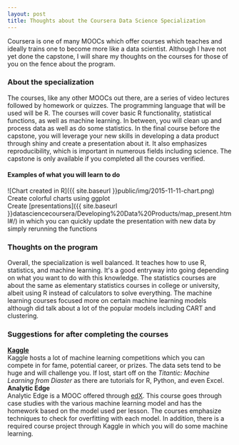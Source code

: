 ```yaml
---
layout: post
title: Thoughts about the Coursera Data Science Specialization
---
```


Coursera is one of many MOOCs which offer courses which teaches and ideally trains one to become more like a data scientist. Although I have not yet done the capstone, I will share my thoughts on the courses for those of you on the fence about the program. 

### About the specialization
The courses, like any other MOOCs out there, are a series of video lectures followed by homework or quizzes. The programming language that will be used will be R. The courses will cover basic R functionality, statistical functions, as well as machine learning. In between, you will clean up and process data as well as do some statistics. In the final course before the capstone, you will leverage your new skills in developing a data product through shiny and create a presentation about it. It also emphasizes reproducibility, which is important in numerous fields including science. The capstone is only available if you completed all the courses verified.

#### Examples of what you will learn to do
![Chart created in R]({{ site.baseurl }}public/img/2015-11-11-chart.png)  
Create colorful charts using ggplot  
Create [presentations]({{ site.baseurl }}datasciencecoursera/Developing%20Data%20Products/map_present.html#/) in which you can quickly update the presentation with new data by simply rerunning the functions  

### Thoughts on the program
Overall, the specialization is well balanced. It teaches how to use R, statistics, and machine learning. It's a good entryway into going depending on what you want to do with this knowledge. The statistics courses are about the same as elementary statistics courses in college or university, albeit using R instead of calculators to solve everything. The machine learning courses focused more on certain machine learning models although did talk about a lot of the popular models including CART and clustering.

### Suggestions for after completing the courses
**[Kaggle](https://www.kaggle.com)**  
Kaggle hosts a lot of machine learning competitions which you can compete in for fame, potential career, or prizes. The data sets tend to be huge and will challenge you. If lost, start off on the *Titantic: Machine Learning from Diaster* as there are tutorials for R, Python, and even Excel.  
**Analytic Edge**  
Analytic Edge is a MOOC offered through [edX](https://www.edx.org). This course goes through case studies with the various machine learning model and has the homework based on the model used per lesson. The courses emphasize techniques to check for overfitting with each model. In addition, there is a required course project through Kaggle in which you will do some machine learning.